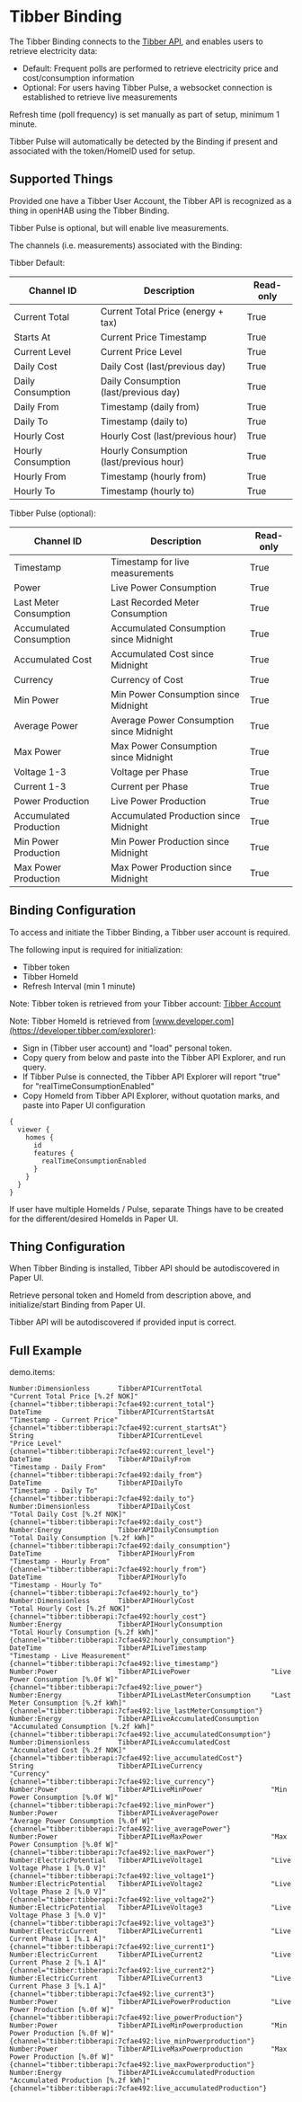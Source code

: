 # Tibber Binding

The Tibber Binding connects to the [Tibber API](https://developer.tibber.com), and enables users to retrieve electricity data:

* Default: Frequent polls are performed to retrieve electricity price and cost/consumption information
* Optional: For users having Tibber Pulse, a websocket connection is established to retrieve live measurements  

Refresh time (poll frequency) is set manually as part of setup, minimum 1 minute.

Tibber Pulse will automatically be detected by the Binding if present and associated with the token/HomeID used for setup.

## Supported Things

Provided one have a Tibber User Account, the Tibber API is recognized as a thing in openHAB using the Tibber Binding. 

Tibber Pulse is optional, but will enable live measurements.

The channels (i.e. measurements) associated with the Binding: 

Tibber Default:

| Channel ID         | Description                             | Read-only |
|--------------------|-----------------------------------------|-----------|
| Current Total      | Current Total Price (energy + tax)      | True      |
| Starts At          | Current Price Timestamp                 | True      |
| Current Level      | Current Price Level                     | True      |
| Daily Cost         | Daily Cost (last/previous day)          | True      |
| Daily Consumption  | Daily Consumption (last/previous day)   | True      |
| Daily From         | Timestamp (daily from)                  | True      |
| Daily To           | Timestamp (daily to)                    | True      |
| Hourly Cost        | Hourly Cost (last/previous hour)        | True      |
| Hourly Consumption | Hourly Consumption (last/previous hour) | True      |
| Hourly From        | Timestamp (hourly from)                 | True      |
| Hourly To          | Timestamp (hourly to)                   | True      |

Tibber Pulse (optional):

| Channel ID              | Description                              | Read-only |
|-------------------------|------------------------------------------|-----------|
| Timestamp               | Timestamp for live measurements          | True      |
| Power                   | Live Power Consumption                   | True      |
| Last Meter Consumption  | Last Recorded Meter Consumption          | True      |
| Accumulated Consumption | Accumulated Consumption since Midnight   | True      |
| Accumulated Cost        | Accumulated Cost since Midnight          | True      |
| Currency                | Currency of Cost                         | True      |
| Min Power               | Min Power Consumption since Midnight     | True      |
| Average Power           | Average Power Consumption since Midnight | True      |
| Max Power               | Max Power Consumption since Midnight     | True      |
| Voltage 1-3             | Voltage per Phase                        | True      |
| Current 1-3             | Current per Phase                        | True      |
| Power Production        | Live Power Production                    | True      |
| Accumulated Production  | Accumulated Production since Midnight    | True      |
| Min Power Production    | Min Power Production since Midnight      | True      |
| Max Power Production    | Max Power Production since Midnight      | True      |


## Binding Configuration

To access and initiate the Tibber Binding, a Tibber user account is required.

The following input is required for initialization:

* Tibber token
* Tibber HomeId
* Refresh Interval (min 1 minute)

Note: Tibber token is retrieved from your Tibber account:
[Tibber Account](https://developer.tibber.com/settings/accesstoken)

Note: Tibber HomeId is retrieved from [www.developer.com](https://developer.tibber.com/explorer): 

* Sign in (Tibber user account) and "load" personal token.
* Copy query from below and paste into the Tibber API Explorer, and run query. 
* If Tibber Pulse is connected, the Tibber API Explorer will report "true" for "realTimeConsumptionEnabled"
* Copy HomeId from Tibber API Explorer, without quotation marks, and paste into Paper UI configuration


```
{
  viewer {
    homes {
      id
      features {
        realTimeConsumptionEnabled
      }
    }
  }
}
```

If user have multiple HomeIds / Pulse, separate Things have to be created for the different/desired HomeIds in Paper UI.


## Thing Configuration

When Tibber Binding is installed, Tibber API should be autodiscovered in Paper UI. 

Retrieve personal token and HomeId from description above, and initialize/start Binding from Paper UI. 

Tibber API will be autodiscovered if provided input is correct.


## Full Example

demo.items:

```
Number:Dimensionless       TibberAPICurrentTotal                 "Current Total Price [%.2f NOK]"                    {channel="tibber:tibberapi:7cfae492:current_total"}
DateTime                   TibberAPICurrentStartsAt              "Timestamp - Current Price"                   {channel="tibber:tibberapi:7cfae492:current_startsAt"}
String                     TibberAPICurrentLevel                 "Price Level"                   {channel="tibber:tibberapi:7cfae492:current_level"}
DateTime                   TibberAPIDailyFrom                    "Timestamp - Daily From"                    {channel="tibber:tibberapi:7cfae492:daily_from"}
DateTime                   TibberAPIDailyTo                      "Timestamp - Daily To"                      {channel="tibber:tibberapi:7cfae492:daily_to"}
Number:Dimensionless       TibberAPIDailyCost                    "Total Daily Cost [%.2f NOK]"                    {channel="tibber:tibberapi:7cfae492:daily_cost"}
Number:Energy              TibberAPIDailyConsumption             "Total Daily Consumption [%.2f kWh]"                    {channel="tibber:tibberapi:7cfae492:daily_consumption"}
DateTime                   TibberAPIHourlyFrom                   "Timestamp - Hourly From"                      {channel="tibber:tibberapi:7cfae492:hourly_from"}
DateTime                   TibberAPIHourlyTo                     "Timestamp - Hourly To"                      {channel="tibber:tibberapi:7cfae492:hourly_to"}
Number:Dimensionless       TibberAPIHourlyCost                   "Total Hourly Cost [%.2f NOK]"                    {channel="tibber:tibberapi:7cfae492:hourly_cost"}
Number:Energy              TibberAPIHourlyConsumption            "Total Hourly Consumption [%.2f kWh]"                    {channel="tibber:tibberapi:7cfae492:hourly_consumption"}
DateTime                   TibberAPILiveTimestamp                "Timestamp - Live Measurement"             {channel="tibber:tibberapi:7cfae492:live_timestamp"}
Number:Power               TibberAPILivePower                    "Live Power Consumption [%.0f W]"                     {channel="tibber:tibberapi:7cfae492:live_power"}
Number:Energy              TibberAPILiveLastMeterConsumption     "Last Meter Consumption [%.2f kWh]"                    {channel="tibber:tibberapi:7cfae492:live_lastMeterConsumption"}
Number:Energy              TibberAPILiveAccumulatedConsumption   "Accumulated Consumption [%.2f kWh]"                    {channel="tibber:tibberapi:7cfae492:live_accumulatedConsumption"}
Number:Dimensionless       TibberAPILiveAccumulatedCost          "Accumulated Cost [%.2f NOK]"                    {channel="tibber:tibberapi:7cfae492:live_accumulatedCost"}
String                     TibberAPILiveCurrency                 "Currency"               {channel="tibber:tibberapi:7cfae492:live_currency"}
Number:Power               TibberAPILiveMinPower                 "Min Power Consumption [%.0f W]"                     {channel="tibber:tibberapi:7cfae492:live_minPower"}
Number:Power               TibberAPILiveAveragePower             "Average Power Consumption [%.0f W]"                     {channel="tibber:tibberapi:7cfae492:live_averagePower"}
Number:Power               TibberAPILiveMaxPower                 "Max Power Consumption [%.0f W]"                     {channel="tibber:tibberapi:7cfae492:live_maxPower"}
Number:ElectricPotential   TibberAPILiveVoltage1                 "Live Voltage Phase 1 [%.0 V]"                     {channel="tibber:tibberapi:7cfae492:live_voltage1"}
Number:ElectricPotential   TibberAPILiveVoltage2                 "Live Voltage Phase 2 [%.0 V]"                     {channel="tibber:tibberapi:7cfae492:live_voltage2"}
Number:ElectricPotential   TibberAPILiveVoltage3                 "Live Voltage Phase 3 [%.0 V]"                     {channel="tibber:tibberapi:7cfae492:live_voltage3"}
Number:ElectricCurrent     TibberAPILiveCurrent1                 "Live Current Phase 1 [%.1 A]"                     {channel="tibber:tibberapi:7cfae492:live_current1"}
Number:ElectricCurrent     TibberAPILiveCurrent2                 "Live Current Phase 2 [%.1 A]"                     {channel="tibber:tibberapi:7cfae492:live_current2"}
Number:ElectricCurrent     TibberAPILiveCurrent3                 "Live Current Phase 3 [%.1 A]"                     {channel="tibber:tibberapi:7cfae492:live_current3"}
Number:Power               TibberAPILivePowerProduction          "Live Power Production [%.0f W]"                     {channel="tibber:tibberapi:7cfae492:live_powerProduction"}
Number:Power               TibberAPILiveMinPowerproduction       "Min Power Production [%.0f W]"                     {channel="tibber:tibberapi:7cfae492:live_minPowerproduction"}
Number:Power               TibberAPILiveMaxPowerproduction       "Max Power Production [%.0f W]"                     {channel="tibber:tibberapi:7cfae492:live_maxPowerproduction"}
Number:Energy              TibberAPILiveAccumulatedProduction    "Accumulated Production [%.2f kWh]"                    {channel="tibber:tibberapi:7cfae492:live_accumulatedProduction"}
```
